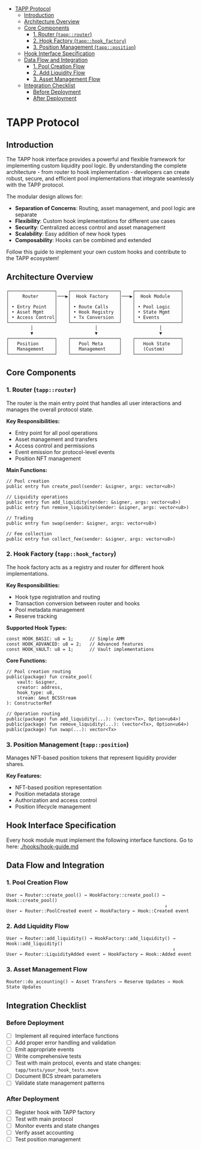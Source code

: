 
- [TAPP Protocol](#tapp-protocol)
  - [Introduction](#introduction)
  - [Architecture Overview](#architecture-overview)
  - [Core Components](#core-components)
    - [1. Router (`tapp::router`)](#1-router-tapprouter)
    - [2. Hook Factory (`tapp::hook_factory`)](#2-hook-factory-tapphook_factory)
    - [3. Position Management (`tapp::position`)](#3-position-management-tappposition)
  - [Hook Interface Specification](#hook-interface-specification)
  - [Data Flow and Integration](#data-flow-and-integration)
    - [1. Pool Creation Flow](#1-pool-creation-flow)
    - [2. Add Liquidity Flow](#2-add-liquidity-flow)
    - [3. Asset Management Flow](#3-asset-management-flow)
  - [Integration Checklist](#integration-checklist)
    - [Before Deployment](#before-deployment)
    - [After Deployment](#after-deployment)

# TAPP Protocol

## Introduction
The TAPP hook interface provides a powerful and flexible framework for implementing custom liquidity pool logic. By understanding the complete architecture - from router to hook implementation - developers can create robust, secure, and efficient pool implementations that integrate seamlessly with the TAPP protocol.

The modular design allows for:
- **Separation of Concerns**: Routing, asset management, and pool logic are separate
- **Flexibility**: Custom hook implementations for different use cases
- **Security**: Centralized access control and asset management
- **Scalability**: Easy addition of new hook types
- **Composability**: Hooks can be combined and extended

Follow this guide to implement your own custom hooks and contribute to the TAPP ecosystem! 

## Architecture Overview

```
┌─────────────────┐    ┌──────────────────┐    ┌─────────────────┐
│     Router      │───▶│  Hook Factory    │───▶│  Hook Module    │
│                 │    │                  │    │                 │
│ • Entry Point   │    │ • Route Calls    │    │ • Pool Logic    │
│ • Asset Mgmt    │    │ • Hook Registry  │    │ • State Mgmt    │
│ • Access Control│    │ • Tx Conversion  │    │ • Events        │
└─────────────────┘    └──────────────────┘    └─────────────────┘
         │                       │                       │
         ▼                       ▼                       ▼
┌─────────────────┐    ┌──────────────────┐    ┌─────────────────┐
│   Position      │    │   Pool Meta      │    │   Hook State    │
│   Management    │    │   Management     │    │   (Custom)      │
└─────────────────┘    └──────────────────┘    └─────────────────┘
```

## Core Components

### 1. Router (`tapp::router`)

The router is the main entry point that handles all user interactions and manages the overall protocol state.

**Key Responsibilities:**
- Entry point for all pool operations
- Asset management and transfers
- Access control and permissions
- Event emission for protocol-level events
- Position NFT management

**Main Functions:**
```move
// Pool creation
public entry fun create_pool(sender: &signer, args: vector<u8>)

// Liquidity operations
public entry fun add_liquidity(sender: &signer, args: vector<u8>)
public entry fun remove_liquidity(sender: &signer, args: vector<u8>)

// Trading
public entry fun swap(sender: &signer, args: vector<u8>)

// Fee collection
public entry fun collect_fee(sender: &signer, args: vector<u8>)
```

### 2. Hook Factory (`tapp::hook_factory`)

The hook factory acts as a registry and router for different hook implementations.

**Key Responsibilities:**
- Hook type registration and routing
- Transaction conversion between router and hooks
- Pool metadata management
- Reserve tracking

**Supported Hook Types:**
```move
const HOOK_BASIC: u8 = 1;      // Simple AMM
const HOOK_ADVANCED: u8 = 2;   // Advanced features
const HOOK_VAULT: u8 = 1;      // Vault implementations
```

**Core Functions:**
```move
// Pool creation routing
public(package) fun create_pool(
    vault: &signer,
    creator: address,
    hook_type: u8,
    stream: &mut BCSStream
): ConstructorRef

// Operation routing
public(package) fun add_liquidity(...): (vector<Tx>, Option<u64>)
public(package) fun remove_liquidity(...): (vector<Tx>, Option<u64>)
public(package) fun swap(...): vector<Tx>
```

### 3. Position Management (`tapp::position`)

Manages NFT-based position tokens that represent liquidity provider shares.

**Key Features:**
- NFT-based position representation
- Position metadata storage
- Authorization and access control
- Position lifecycle management

## Hook Interface Specification
Every hook module must implement the following interface functions. Go to here: [./hooks/hook-guide.md](./hooks/hook-guide.md)


## Data Flow and Integration

### 1. Pool Creation Flow

```
User → Router::create_pool() → HookFactory::create_pool() → Hook::create_pool()
                                                           ↓
User ← Router::PoolCreated event ← HookFactory ← Hook::Created event
```

### 2. Add Liquidity Flow

```
User → Router::add_liquidity() → HookFactory::add_liquidity() → Hook::add_liquidity()
                                                              ↓
User ← Router::LiquidityAdded event ← HookFactory ← Hook::Added event
```

### 3. Asset Management Flow

```
Router::do_accounting() → Asset Transfers → Reserve Updates → Hook State Updates
```

## Integration Checklist

### Before Deployment
- [ ] Implement all required interface functions
- [ ] Add proper error handling and validation
- [ ] Emit appropriate events
- [ ] Write comprehensive tests
- [ ] Test with main protocol, events and state changes: `tapp/tests/your_hook_tests.move`
- [ ] Document BCS stream parameters
- [ ] Validate state management patterns

### After Deployment
- [ ] Register hook with TAPP factory
- [ ] Test with main protocol
- [ ] Monitor events and state changes
- [ ] Verify asset accounting
- [ ] Test position management
